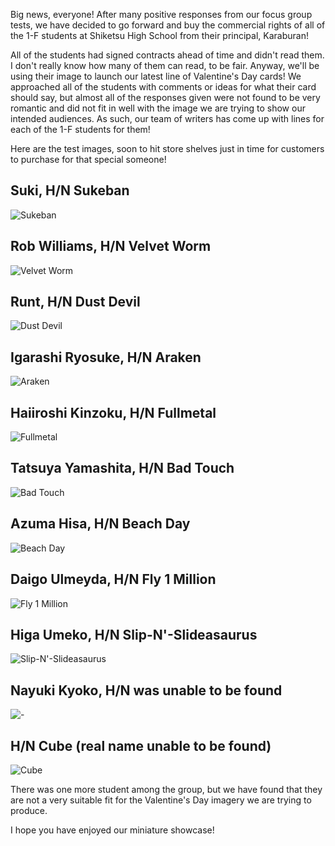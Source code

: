 Big news, everyone! After many positive responses from our focus group tests, we have decided to go forward and buy the commercial rights of all of the 1-F students at Shiketsu High School from their principal, Karaburan!

All of the students had signed contracts ahead of time and didn't read them. I don't really know how many of them can read, to be fair. Anyway, we'll be using their image to launch our latest line of Valentine's Day cards! We approached all of the students with comments or ideas for what their card should say, but almost all of the responses given were not found to be very romantic and did not fit in well with the image we are trying to show our intended audiences. As such, our team of writers has come up with lines for each of the 1-F students for them!

Here are the test images, soon to hit store shelves just in time for customers to purchase for that special someone!

## Suki, H/N Sukeban

![Sukeban](https://i.imgur.com/u02uUqV.png)


## Rob Williams, H/N Velvet Worm

![Velvet Worm](https://imgur.com/4thE0Vp.png)


## Runt, H/N Dust Devil

![Dust Devil](https://imgur.com/6BsnXrx.png)


## Igarashi Ryosuke, H/N Araken

![Araken](https://imgur.com/UUAChIf.png)


## Haiiroshi Kinzoku, H/N Fullmetal

![Fullmetal](https://imgur.com/kwPt7qj.png)


## Tatsuya Yamashita, H/N Bad Touch

![Bad Touch](https://imgur.com/PkUYEdS.png)


## Azuma Hisa, H/N Beach Day

![Beach Day](https://imgur.com/yWJqwgQ.png)


## Daigo Ulmeyda, H/N Fly 1 Million

![Fly 1 Million](https://imgur.com/RweD4RW.png)


## Higa Umeko, H/N Slip-N'-Slideasaurus

![Slip-N'-Slideasaurus](https://imgur.com/q8btOtB.png)


## Nayuki Kyoko, H/N was unable to be found

![-](https://imgur.com/p4xDzsk.png)


## H/N Cube (real name unable to be found)

![Cube](https://imgur.com/hp8VWF8.png)


There was one more student among the group, but we have found that they are not a very suitable fit for the Valentine's Day imagery we are trying to produce.

I hope you have enjoyed our miniature showcase!